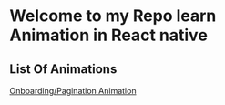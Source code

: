 # Welcome to my Repo learn Animation in React native

## List Of Animations

[Onboarding/Pagination Animation](./components/OnboardingAnimation/README.md)
